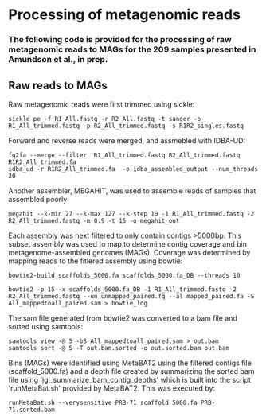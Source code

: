 # Processing of metagenomic reads
### The following code is provided for the processing of raw metagenomic reads to MAGs for the 209 samples presented in Amundson et al., in prep.

## Raw reads to MAGs 
Raw metagenomic reads were first trimmed using sickle: 
```
sickle pe -f R1_All.fastq -r R2_All.fastq -t sanger -o R1_All_trimmed.fastq -p R2_All_trimmed.fastq -s R1R2_singles.fastq
```

Forward and reverse reads were merged, and assmebled with IDBA-UD:
```
fq2fa --merge --filter  R1_All_trimmed.fastq R2_All_trimmed.fastq R1R2_All_trimmed.fa
idba_ud -r R1R2_All_trimmed.fa  -o idba_assembled_output --num_threads 20
```

Another assembler, MEGAHIT, was used to assemble reads of samples that assembled poorly:
```
megahit --k-min 27 --k-max 127 --k-step 10 -1 R1_All_trimmed.fastq -2 R2_All_trimmed.fastq -m 0.9 -t 15 -o megahit_out 
```

Each assembly was next filtered to only contain contigs >5000bp. This subset assembly was used to map to determine contig coverage and bin metagenome-assembled genomes (MAGs). Coverage was determined by mapping reads to the fitlered assembly using bowtie: 
```
bowtie2-build scaffolds_5000.fa scaffolds_5000.fa_DB --threads 10

bowtie2 -p 15 -x scaffolds_5000.fa_DB -1 R1_All_trimmed.fastq -2 R2_All_trimmed.fastq --un unmapped_paired.fq --al mapped_paired.fa -S All_mappedtoall_paired.sam > bowtie_log
```

The sam file generated from bowtie2 was converted to a bam file and sorted using samtools: 
```
samtools view -@ 5 -bS All_mappedtoall_paired.sam > out.bam
samtools sort -@ 5 -T out.bam.sorted -o out.sorted.bam out.bam
```

Bins (MAGs) were identified using MetaBAT2 using the filtered contigs file (scaffold_5000.fa) and a depth file created by summarizing the sorted bam file using 'jgi_summarize_bam_contig_depths' which is built into the script 'runMetaBat.sh' provided by MetaBAT2. This was executed by: 
```
runMetaBat.sh --verysensitive PRB-71_scaffold_5000.fa PRB-71.sorted.bam
```








